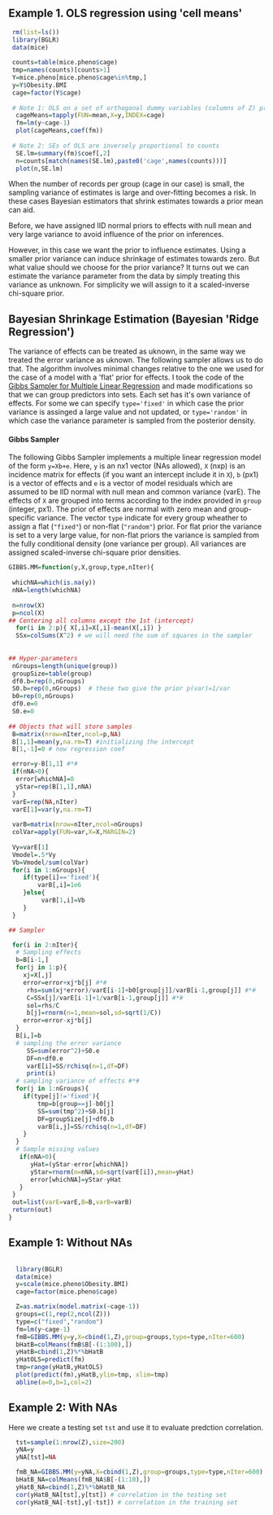 
## Example 1. OLS regression using 'cell means'

```R
 rm(list=ls())
 library(BGLR)
 data(mice)
 
 counts=table(mice.pheno$cage)
 tmp=names(counts)[counts>1]
 Y=mice.pheno[mice.pheno$cage%in%tmp,]
 y=Y$Obesity.BMI
 cage=factor(Y$cage)
 
 # Note 1: OLS on a set of orthogonal dummy variables (columns of Z) produces 'cell means'
  cageMeans=tapply(FUN=mean,X=y,INDEX=cage)
  fm=lm(y~cage-1)
  plot(cageMeans,coef(fm))
  
 # Note 2: SEs of OLS are inversely proportional to counts
  SE.lm=summary(fm)$coef[,2]
  n=counts[match(names(SE.lm),paste0('cage',names(counts)))]
  plot(n,SE.lm)
```

When the number of records per group (cage in our case) is small, the sampling variance of estimates is large and over-fitting becomes a risk. In these cases Bayesian estimators that shrink estimates towards a prior mean can aid. 

Before, we have assigned IID normal priors to effects with null mean and very large variance to avoid influence of the prior on inferences.

However, in this case we want the prior to influence estimates. Using a smaller prior variance can induce shrinkage of estimates towards zero. But what value should we choose for the prior variance? It turns out we can estimate the variance parameter from the data by simply treating this variance as unknown. For simplicity we will assign to it a scaled-inverse chi-square prior.


## Bayesian Shrinkage Estimation (Bayesian 'Ridge Regression')

The variance of effects can be treated as uknown, in the same way we treated the error variance as uknown. The following sampler allows us to do that. The algorithm involves minimal changes relative to the one we used for the case of a model with a 'flat' prior for effects. I took the code of the [Gibbs Sampler for Multiple Linear Regression](https://github.com/gdlc/STT465/blob/master/gibbsLinearRegression.md) and made modifications so that we can group predictors into sets. Each set has it's own variance of effects. For some we can specify `type='fixed'` in which case the prior variance is assinged a large value and not updated, or `type='random'` in which case the variance parameter is sampled from the posterior density.

#### Gibbs Sampler
The following Gibbs Sampler implements a multiple linear regression model of the form `y=Xb+e`. Here, `y` is an nx1 vector (NAs allowed), `X` (nxp) is an incidence matrix for effects (if you want an intercept include it in `X`), `b` (px1) is a vector of effects and `e` is a vector of model residuals which are assumed to be IID normal with null mean and common variance (varE). The effects of `X` are grouped into terms according to the index provided in `group` (integer, px1). The prior of effects are normal with zero mean and group-specific variance. The vector `type` indicate for every group wheather to assign a flat (`"fixed"`) or non-flat (`"random"`) prior. For flat prior the variance is set to a very large value, for non-flat priors the variance is sampled from the fully conditional density (one variance per group). All variances are assigned scaled-inverse chi-square prior densities.
```R
GIBBS.MM=function(y,X,group,type,nIter){
 
 whichNA=which(is.na(y))
 nNA=length(whichNA)
 
 n=nrow(X)
 p=ncol(X)
## Centering all columns except the 1st (intercept)
  for(i in 2:p){ X[,i]=X[,i]-mean(X[,i]) }
  SSx=colSums(X^2) # we will need the sum of squares in the sampler
  
    
## Hyper-parameters
 nGroups=length(unique(group))
 groupSize=table(group)
 df0.b=rep(0,nGroups)
 S0.b=rep(0,nGroups)  # these two give the prior p(var)=1/var
 b0=rep(0,nGroups)
 df0.e=0
 S0.e=0
 
## Objects that will store samples
 B=matrix(nrow=nIter,ncol=p,NA)
 B[1,1]=mean(y,na.rm=T) #initializing the intercept
 B[1,-1]=0 # now regression coef

 error=y-B[1,1] #*#
 if(nNA>0){
  error[whichNA]=0
  yStar=rep(B[1,1],nNA)
 }
 varE=rep(NA,nIter)
 varE[1]=var(y,na.rm=T)
 
 varB=matrix(nrow=nIter,ncol=nGroups)
 colVar=apply(FUN=var,X=X,MARGIN=2)
 
 Vy=varE[1]
 Vmodel=.5*Vy
 Vb=Vmodel/sum(colVar)
 for(i in 1:nGroups){
 	if(type[i]=='fixed'){
 		varB[,i]=1e6
 	}else{
 	     varB[1,i]=Vb
 	}
 }

## Sampler

 for(i in 2:nIter){
  # Sampling effects
  b=B[i-1,]
  for(j in 1:p){ 
    xj=X[,j]
    error=error+xj*b[j] #*#
     rhs=sum(xj*error)/varE[i-1]+b0[group[j]]/varB[i-1,group[j]] #*#
     C=SSx[j]/varE[i-1]+1/varB[i-1,group[j]] #*#
     sol=rhs/C
     b[j]=rnorm(n=1,mean=sol,sd=sqrt(1/C))
    error=error-xj*b[j]
  }
  B[i,]=b
  # sampling the error variance
 	 SS=sum(error^2)+S0.e
 	 DF=n+df0.e
 	 varE[i]=SS/rchisq(n=1,df=DF)
 	 print(i)
  # sampling variance of effects #*#
  for(j in 1:nGroups){
  	if(type[j]!='fixed'){ 
  		tmp=b[group==j]-b0[j]
  		SS=sum(tmp^2)+S0.b[j]
  		DF=groupSize[j]+df0.b
  		varB[i,j]=SS/rchisq(n=1,df=DF)
  	}
  }
  # Sample missing values 
   if(nNA>0){
      yHat=(yStar-error[whichNA])
      yStar=rnorm(n=nNA,sd=sqrt(varE[i]),mean=yHat)
      error[whichNA]=yStar-yHat
   }
 }
 out=list(varE=varE,B=B,varB=varB)
 return(out)
}
```

## Example 1: Without NAs

```R
  
  library(BGLR)
  data(mice)
  y=scale(mice.pheno$Obesity.BMI)
  cage=factor(mice.pheno$cage)

  Z=as.matrix(model.matrix(~cage-1))
  groups=c(1,rep(2,ncol(Z)))
  type=c("fixed","random")
  fm=lm(y~cage-1)
  fmB=GIBBS.MM(y=y,X=cbind(1,Z),group=groups,type=type,nIter=600)
  bHatB=colMeans(fmB$B[-(1:100),])
  yHatB=cbind(1,Z)%*%bHatB
  yHatOLS=predict(fm)
  tmp=range(yHatB,yHatOLS)
  plot(predict(fm),yHatB,ylim=tmp, xlim=tmp)
  abline(a=0,b=1,col=2)
```

## Example 2: With NAs 

Here we create a testing set `tst` and use it to evaluate predction correlation.

```R
  tst=sample(1:nrow(Z),size=200)
  yNA=y
  yNA[tst]=NA

  fmB_NA=GIBBS.MM(y=yNA,X=cbind(1,Z),group=groups,type=type,nIter=600)
  bHatB_NA=colMeans(fmB_NA$B[-(1:10),])
  yHatB_NA=cbind(1,Z)%*%bHatB_NA
  cor(yHatB_NA[tst],y[tst]) # correlation in the testing set
  cor(yHatB_NA[-tst],y[-tst]) # correlation in the training set

```
